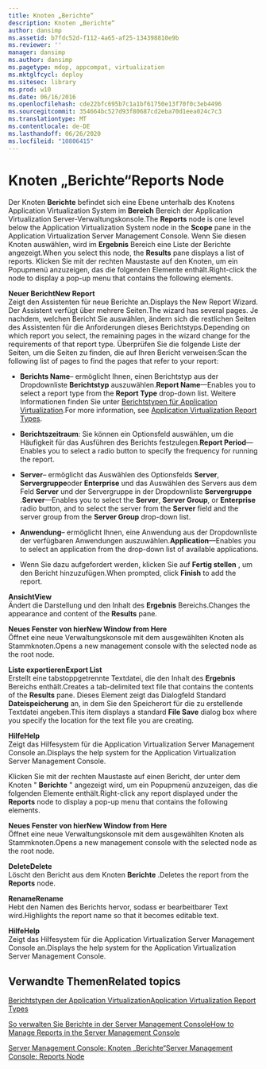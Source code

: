 ```yaml
---
title: Knoten „Berichte“
description: Knoten „Berichte“
author: dansimp
ms.assetid: b7fdc52d-f112-4a65-af25-134398810e9b
ms.reviewer: ''
manager: dansimp
ms.author: dansimp
ms.pagetype: mdop, appcompat, virtualization
ms.mktglfcycl: deploy
ms.sitesec: library
ms.prod: w10
ms.date: 06/16/2016
ms.openlocfilehash: cde22bfc695b7c1a1bf61750e13f70f0c3eb4496
ms.sourcegitcommit: 354664bc527d93f80687cd2eba70d1eea024c7c3
ms.translationtype: MT
ms.contentlocale: de-DE
ms.lasthandoff: 06/26/2020
ms.locfileid: "10806415"
---
```

# <span data-ttu-id="fbd11-103">Knoten „Berichte“</span><span class="sxs-lookup"><span data-stu-id="fbd11-103">Reports Node</span></span>


<span data-ttu-id="fbd11-104">Der Knoten **Berichte** befindet sich eine Ebene unterhalb des Knotens Application Virtualization System im **Bereich** Bereich der Application Virtualization Server-Verwaltungskonsole.</span><span class="sxs-lookup"><span data-stu-id="fbd11-104">The **Reports** node is one level below the Application Virtualization System node in the **Scope** pane in the Application Virtualization Server Management Console.</span></span> <span data-ttu-id="fbd11-105">Wenn Sie diesen Knoten auswählen, wird im **Ergebnis** Bereich eine Liste der Berichte angezeigt.</span><span class="sxs-lookup"><span data-stu-id="fbd11-105">When you select this node, the **Results** pane displays a list of reports.</span></span> <span data-ttu-id="fbd11-106">Klicken Sie mit der rechten Maustaste auf den Knoten, um ein Popupmenü anzuzeigen, das die folgenden Elemente enthält.</span><span class="sxs-lookup"><span data-stu-id="fbd11-106">Right-click the node to display a pop-up menu that contains the following elements.</span></span>

<a href="" id="new-report"></a>**<span data-ttu-id="fbd11-107">Neuer Bericht</span><span class="sxs-lookup"><span data-stu-id="fbd11-107">New Report</span></span>**  
<span data-ttu-id="fbd11-108">Zeigt den Assistenten für neue Berichte an.</span><span class="sxs-lookup"><span data-stu-id="fbd11-108">Displays the New Report Wizard.</span></span> <span data-ttu-id="fbd11-109">Der Assistent verfügt über mehrere Seiten.</span><span class="sxs-lookup"><span data-stu-id="fbd11-109">The wizard has several pages.</span></span> <span data-ttu-id="fbd11-110">Je nachdem, welchen Bericht Sie auswählen, ändern sich die restlichen Seiten des Assistenten für die Anforderungen dieses Berichtstyps.</span><span class="sxs-lookup"><span data-stu-id="fbd11-110">Depending on which report you select, the remaining pages in the wizard change for the requirements of that report type.</span></span> <span data-ttu-id="fbd11-111">Überprüfen Sie die folgende Liste der Seiten, um die Seiten zu finden, die auf Ihren Bericht verweisen:</span><span class="sxs-lookup"><span data-stu-id="fbd11-111">Scan the following list of pages to find the pages that refer to your report:</span></span>

-   <span data-ttu-id="fbd11-112">**Berichts Name**– ermöglicht Ihnen, einen Berichtstyp aus der Dropdownliste **Berichtstyp** auszuwählen.</span><span class="sxs-lookup"><span data-stu-id="fbd11-112">**Report Name**—Enables you to select a report type from the **Report Type** drop-down list.</span></span> <span data-ttu-id="fbd11-113">Weitere Informationen finden Sie unter [Berichtstypen für Application Virtualization](application-virtualization-report-types.md).</span><span class="sxs-lookup"><span data-stu-id="fbd11-113">For more information, see [Application Virtualization Report Types](application-virtualization-report-types.md).</span></span>

-   <span data-ttu-id="fbd11-114">**Berichtszeitraum**: Sie können ein Optionsfeld auswählen, um die Häufigkeit für das Ausführen des Berichts festzulegen.</span><span class="sxs-lookup"><span data-stu-id="fbd11-114">**Report Period**—Enables you to select a radio button to specify the frequency for running the report.</span></span>

-   <span data-ttu-id="fbd11-115">**Server**– ermöglicht das Auswählen des Optionsfelds **Server**, **Servergruppe**oder **Enterprise** und das Auswählen des Servers aus dem Feld **Server** und der Servergruppe in der Dropdownliste **Servergruppe** .</span><span class="sxs-lookup"><span data-stu-id="fbd11-115">**Server**—Enables you to select the **Server**, **Server Group**, or **Enterprise** radio button, and to select the server from the **Server** field and the server group from the **Server Group** drop-down list.</span></span>

-   <span data-ttu-id="fbd11-116">**Anwendung**– ermöglicht Ihnen, eine Anwendung aus der Dropdownliste der verfügbaren Anwendungen auszuwählen.</span><span class="sxs-lookup"><span data-stu-id="fbd11-116">**Application**—Enables you to select an application from the drop-down list of available applications.</span></span>

-   <span data-ttu-id="fbd11-117">Wenn Sie dazu aufgefordert werden, klicken Sie auf **Fertig stellen** , um den Bericht hinzuzufügen.</span><span class="sxs-lookup"><span data-stu-id="fbd11-117">When prompted, click **Finish** to add the report.</span></span>

<a href="" id="view"></a>**<span data-ttu-id="fbd11-118">Ansicht</span><span class="sxs-lookup"><span data-stu-id="fbd11-118">View</span></span>**  
<span data-ttu-id="fbd11-119">Ändert die Darstellung und den Inhalt des **Ergebnis** Bereichs.</span><span class="sxs-lookup"><span data-stu-id="fbd11-119">Changes the appearance and content of the **Results** pane.</span></span>

<a href="" id="new-window-from-here"></a>**<span data-ttu-id="fbd11-120">Neues Fenster von hier</span><span class="sxs-lookup"><span data-stu-id="fbd11-120">New Window from Here</span></span>**  
<span data-ttu-id="fbd11-121">Öffnet eine neue Verwaltungskonsole mit dem ausgewählten Knoten als Stammknoten.</span><span class="sxs-lookup"><span data-stu-id="fbd11-121">Opens a new management console with the selected node as the root node.</span></span>

<a href="" id="export-list"></a>**<span data-ttu-id="fbd11-122">Liste exportieren</span><span class="sxs-lookup"><span data-stu-id="fbd11-122">Export List</span></span>**  
<span data-ttu-id="fbd11-123">Erstellt eine tabstoppgetrennte Textdatei, die den Inhalt des **Ergebnis** Bereichs enthält.</span><span class="sxs-lookup"><span data-stu-id="fbd11-123">Creates a tab-delimited text file that contains the contents of the **Results** pane.</span></span> <span data-ttu-id="fbd11-124">Dieses Element zeigt das Dialogfeld Standard **Dateispeicherung** an, in dem Sie den Speicherort für die zu erstellende Textdatei angeben.</span><span class="sxs-lookup"><span data-stu-id="fbd11-124">This item displays a standard **File Save** dialog box where you specify the location for the text file you are creating.</span></span>

<a href="" id="help"></a>**<span data-ttu-id="fbd11-125">Hilfe</span><span class="sxs-lookup"><span data-stu-id="fbd11-125">Help</span></span>**  
<span data-ttu-id="fbd11-126">Zeigt das Hilfesystem für die Application Virtualization Server Management Console an.</span><span class="sxs-lookup"><span data-stu-id="fbd11-126">Displays the help system for the Application Virtualization Server Management Console.</span></span>

<span data-ttu-id="fbd11-127">Klicken Sie mit der rechten Maustaste auf einen Bericht, der unter dem Knoten " **Berichte** " angezeigt wird, um ein Popupmenü anzuzeigen, das die folgenden Elemente enthält.</span><span class="sxs-lookup"><span data-stu-id="fbd11-127">Right-click any report displayed under the **Reports** node to display a pop-up menu that contains the following elements.</span></span>

<a href="" id="new-window-from-here"></a>**<span data-ttu-id="fbd11-128">Neues Fenster von hier</span><span class="sxs-lookup"><span data-stu-id="fbd11-128">New Window from Here</span></span>**  
<span data-ttu-id="fbd11-129">Öffnet eine neue Verwaltungskonsole mit dem ausgewählten Knoten als Stammknoten.</span><span class="sxs-lookup"><span data-stu-id="fbd11-129">Opens a new management console with the selected node as the root node.</span></span>

<a href="" id="delete"></a>**<span data-ttu-id="fbd11-130">Delete</span><span class="sxs-lookup"><span data-stu-id="fbd11-130">Delete</span></span>**  
<span data-ttu-id="fbd11-131">Löscht den Bericht aus dem Knoten **Berichte** .</span><span class="sxs-lookup"><span data-stu-id="fbd11-131">Deletes the report from the **Reports** node.</span></span>

<a href="" id="rename"></a>**<span data-ttu-id="fbd11-132">Rename</span><span class="sxs-lookup"><span data-stu-id="fbd11-132">Rename</span></span>**  
<span data-ttu-id="fbd11-133">Hebt den Namen des Berichts hervor, sodass er bearbeitbarer Text wird.</span><span class="sxs-lookup"><span data-stu-id="fbd11-133">Highlights the report name so that it becomes editable text.</span></span>

<a href="" id="help"></a>**<span data-ttu-id="fbd11-134">Hilfe</span><span class="sxs-lookup"><span data-stu-id="fbd11-134">Help</span></span>**  
<span data-ttu-id="fbd11-135">Zeigt das Hilfesystem für die Application Virtualization Server Management Console an.</span><span class="sxs-lookup"><span data-stu-id="fbd11-135">Displays the help system for the Application Virtualization Server Management Console.</span></span>

## <span data-ttu-id="fbd11-136">Verwandte Themen</span><span class="sxs-lookup"><span data-stu-id="fbd11-136">Related topics</span></span>


[<span data-ttu-id="fbd11-137">Berichtstypen der Application Virtualization</span><span class="sxs-lookup"><span data-stu-id="fbd11-137">Application Virtualization Report Types</span></span>](application-virtualization-report-types.md)

[<span data-ttu-id="fbd11-138">So verwalten Sie Berichte in der Server Management Console</span><span class="sxs-lookup"><span data-stu-id="fbd11-138">How to Manage Reports in the Server Management Console</span></span>](how-to-manage-reports-in-the-server-management-console.md)

[<span data-ttu-id="fbd11-139">Server Management Console: Knoten „Berichte“</span><span class="sxs-lookup"><span data-stu-id="fbd11-139">Server Management Console: Reports Node</span></span>](server-management-console-reports-node.md)

 

 





